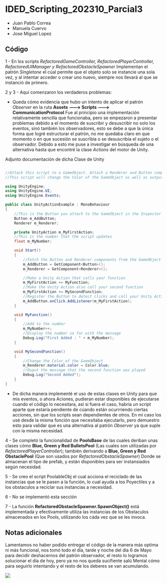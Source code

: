 # IDED_Scripting_202310_Parcial3
 
 * Juan Pablo Correa
 * Manuela Cuervo
 * Jose Miguel Lopez
 ##
 
 ## Código

1 - En los scripts *RefactoredGameController, RefactoredPlayerController, RefactoredUIManager y RefactoredObstacleSpawner* Implementan el patrón *Singletone* el cúal permite que el objeto solo se instancie una sola vez, y al intentar acceder o crear uno nuevo, siempre nos llevará al que se instanció de primero.

2 y 3 - Aquí comenzaron los verdaderos problemas:

* Queda cómo evidencia que hubo un intento de aplicar el patrón *Observer* en la ruta **Assets ---> Scripts ---> CommunicationProtocol** Fue al principio una implementación relativamente sencilla que funcionaba, pero se empezaron a presentar problemas debido a el momento de suscribir y desuscribir no solo los eventos, sinó también los observadores, esto se debe a que la única forma que logré estructurar el patrón, no me quedaba claro en que momento o en que sucesión se suscribía o se desuscribía el sujeto o el observador. Debido a esto me puse a investigar en búsqueda de una alternativa hasta que encontré la clase *Actions* del motor de Unity.

Adjunto documentación de dicha Clase de Unity
```csharp

//Attach this script to a GameObject. Attach a Renderer and Button component to the same GameObject for this example.
//This script will change the Color of the GameObject as well as output messages to the Console saying which function was run by the UnityAction.

using UnityEngine;
using UnityEngine.UI;
using UnityEngine.Events;

public class UnityActionExample : MonoBehaviour
{
    //This is the Button you attach to the GameObject in the Inspector
    Button m_AddButton;
    Renderer m_Renderer;

    private UnityAction m_MyFirstAction;
    //This is the number that the script updates
    float m_MyNumber;

    void Start()
    {
        //Fetch the Button and Renderer components from the GameObject
        m_AddButton = GetComponent<Button>();
        m_Renderer = GetComponent<Renderer>();

        //Make a Unity Action that calls your function
        m_MyFirstAction += MyFunction;
        //Make the Unity Action also call your second function
        m_MyFirstAction += MySecondFunction;
        //Register the Button to detect clicks and call your Unity Action
        m_AddButton.onClick.AddListener(m_MyFirstAction);
    }

    void MyFunction()
    {
        //Add to the number
        m_MyNumber++;
        //Display the number so far with the message
        Debug.Log("First Added : " + m_MyNumber);
    }

    void MySecondFunction()
    {
        //Change the Color of the GameObject
        m_Renderer.material.color = Color.blue;
        //Ouput the message that the second function was played
        Debug.Log("Second Added");
    }
}

```

* De dicha manera implementé el uso de estas clases en Unity para que mis eventos, o ahora Aciones, pudieran estar disponibles de ejecutarse cuando el código lo necesitara, así si fuera el caso, habría un script aparte que estaría pendiente de cúando están ocurrriendo ciertas acciones, sin que los scripts sean dependientes de otros. En mi caso los usé desde la misma función que necesitaba ejecutarlo, pero demuestro esto para validar que es una alternativa al patrón *Observer* ya que suple con la misma necesidad.

 4 - Se completó la funcionalidad de **PoolsBase** de las cuales deriban unas clases cómo **Blue, Green y Red BulletsPool** (Las cuales son utilizadas por *RefactoredPlayerController*); también derivando a **Blue, Green y Red ObstaclePool** (Que son usados por *RefactoredObstacleSpawner*) Donde se almacenan el típo de prefab, y están disponibles para ser instansiados según necesidad.
 
 5 - Se creo el script PoolableObj el cual acciona el reciclado de las instancias que se le pasen a la función, lo cual ayuda a los Poyectiles y a los obstaculos a reciclar sus instancias a necesidad.
 
 6 - No se implementó esta sección
 
 7 - La función **RefactoredObstacleSpawner.SpawnObject()** está implementada y efectivamente utiliza las instancias de los Obstaculos almacenados en los Pools, utilizando los cáda vez que se les invoca.
 
 ## Notas adicionales
 
Lamentamos no haber podido entregar el código de la manera más optima ni más funcional, nos tomó todo el día, tarde y noche del día 6 de Mayo para decidir deshacernos del patrón observador, el resto lo logramos solucionar el día de hoy, pero ya no nos queda sucifiente salú Mental cómo para seguirlo intentando y el resto de los deberes se van acumulando.


![](https://cdn.verbub.com/images/mama-no-puedo-dormir-tengo-miedo-de-mi-futuro-me-aterra-ver-417801.jpg)

